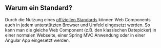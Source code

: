 ## Warum ein Standard?

Durch die Nutzung eines [offiziellen Standards](https://github.com/w3c/webcomponents) können Web Components auch in jedem unterstützten Browser und Umfeld eingesetzt werden. So kann man die gleiche Web Component (z.B. den klassischen Datepicker) in einer normalen Webseite, einer Spring MVC Anwendung oder in einer Angular App eingesetzt werden.

